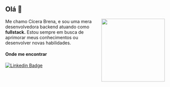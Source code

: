
## Olá 👋

<img align="right" width="200px" src="https://i2.wp.com/allhtaccess.info/wp-content/uploads/2018/03/programming.gif?fit=1281%2C716&ssl=1">

Me chamo Cícera Brena, e sou uma mera desenvolvedora backend atuando como **fullstack.** Estou sempre em busca de aprimorar meus conhecimentos ou desenvolver novas habilidades.

#### Onde me encontrar

[![Linkedin Badge](https://img.shields.io/badge/-linkedin-%230077B5?style=for-the-badge&logo=linkedin&logoColor=white)](https://www.linkedin.com/in/cicerabrens/)
